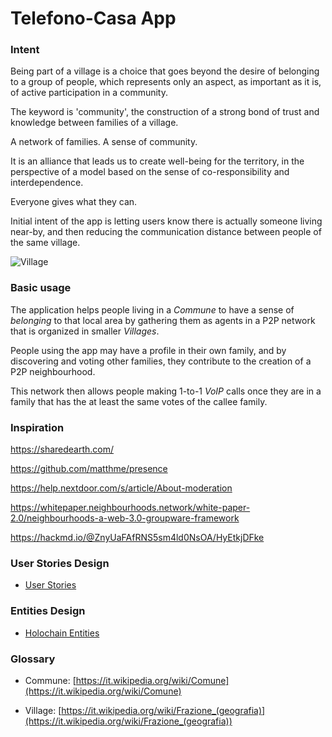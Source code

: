 
# Telefono-Casa App

### Intent

Being part of a village is a choice that goes beyond the desire of belonging to a group of people, which represents only an aspect, as important as it is, of active participation in a community.

The keyword is 'community', the construction of a strong bond of trust and knowledge between families of a village.

A network of families. A sense of community.

It is an alliance that leads us to create well-being for the territory, in the perspective of a model based on the sense of co-responsibility and interdependence.

Everyone gives what they can.

Initial intent of the app is letting users know there is actually someone living near-by, and then reducing the communication distance between people of the same village.

![Village](https://upload.wikimedia.org/wikipedia/commons/1/14/Tassignano-picture.jpg)

### Basic usage

The application helps people living in a *Commune* to have a sense of *belonging* to that local area by gathering them as agents in a P2P network that is organized in smaller *Villages*.

People using the app may have a profile in their own family, and by discovering and voting other families, they contribute to the creation of a P2P neighbourhood.

This network then allows people making 1-to-1 *VoIP* calls once they are in a family that has the at least the same votes of the callee family.

### Inspiration

https://sharedearth.com/

https://github.com/matthme/presence

https://help.nextdoor.com/s/article/About-moderation

https://whitepaper.neighbourhoods.network/white-paper-2.0/neighbourhoods-a-web-3.0-groupware-framework

https://hackmd.io/@ZnyUaFAfRNS5sm4ld0NsOA/HyEtkjDFke

### User Stories Design

- [User Stories](./USERSTORIES.md)

### Entities Design

- [Holochain Entities](./ENTITIES.md)

### Glossary

 - Commune: [https://it.wikipedia.org/wiki/Comune](https://it.wikipedia.org/wiki/Comune)
 
 - Village: [https://it.wikipedia.org/wiki/Frazione_(geografia)](https://it.wikipedia.org/wiki/Frazione_(geografia))
